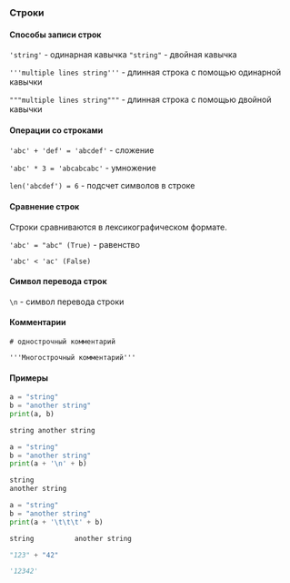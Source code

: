 ### Строки

#### Способы записи строк
`'string'` - одинарная кавычка
`"string"` - двойная кавычка

`'''multiple
lines string'''` - длинная строка с помощью одинарной кавычки

`"""multiple
lines string"""` - длинная строка с помощью двойной кавычки

#### Операции со строками
`'abc' + 'def' = 'abcdef'` - сложение

`'abc' * 3 = 'abcabcabc'` - умножение

`len('abcdef') = 6` - подсчет символов в строке

#### Сравнение строк
Строки сравниваются в лексикографическом формате.

`'abc' = "abc" (True)` - равенство

`'abc' < 'ac' (False)`

#### Символ перевода строк
`\n` - символ перевода строки

#### Комментарии
`# однострочный комментарий`

`'''Многострочный
комментарий'''`

#### Примеры
```python
a = "string"
b = "another string"
print(a, b)

string another string
```

```python
a = "string"
b = "another string"
print(a + '\n' + b)

string
another string
```

```python
a = "string"
b = "another string"
print(a + '\t\t\t' + b)

string			another string
```

```python
"123" + "42"

'12342'
```